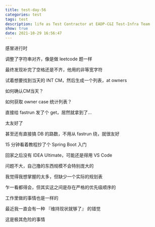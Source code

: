 ```yaml
---
title: test-day-56
categories: test
tags: test
description: life as Test Contractor at EADP-C&I Test-Infra Team
show: true
date: 2021-10-29 16:56:47
---
```

感冒进行时

调整了字符串对齐，像是做 leetcode 题一样

最终发现补完了空格还是不齐，他用的非等宽字符

试着想要找到当天的 INT CM，然后生成一个列表，at owners

如何确认CM当天？

如何获取 owner case 统计列表？

直接给 fastrun 发了个 get，居然就拿到了…

太友好了

甚至还有直接搞 DB 的路数，不用从 fastrun 绕，就很友好

15 分钟看着教程抄了个 Spring Boot 入门

回家之后没有 IDEA Ultimate，可能还是得用 VS Code

问题不大，自己撸的东西规模不会特别庞大的

我觉得我想掌握的太多，但缺少一个实际的规划表

乍一看都得会，但其实这之间是存在严格的优先级顺序的

工作里做的事情也是一样的

最近我一直会有一种 『维持现状就够了』 的错觉

这是极其危险的事情